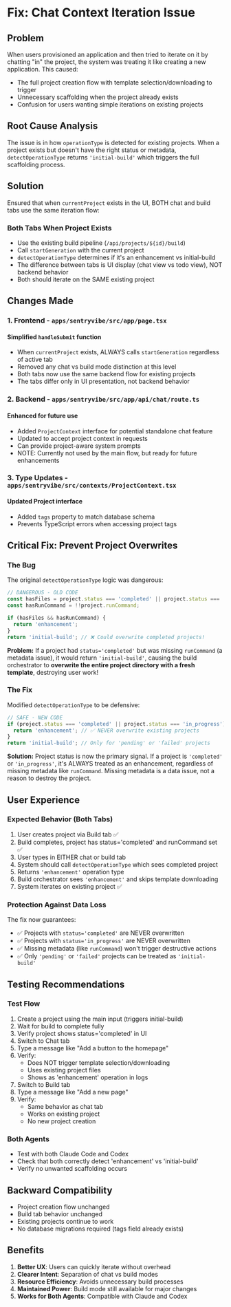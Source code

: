# Fix: Chat Context Iteration Issue  

## Problem
When users provisioned an application and then tried to iterate on it by chatting "in" the project, the system was treating it like creating a new application. This caused:
- The full project creation flow with template selection/downloading to trigger
- Unnecessary scaffolding when the project already exists
- Confusion for users wanting simple iterations on existing projects

## Root Cause Analysis
The issue is in how `operationType` is detected for existing projects. When a project exists but doesn't have the right status or metadata, `detectOperationType` returns `'initial-build'` which triggers the full scaffolding process.

## Solution
Ensured that when `currentProject` exists in the UI, BOTH chat and build tabs use the same iteration flow:

### Both Tabs When Project Exists
- Use the existing build pipeline (`/api/projects/${id}/build`)
- Call `startGeneration` with the current project
- `detectOperationType` determines if it's an enhancement vs initial-build
- The difference between tabs is UI display (chat view vs todo view), NOT backend behavior
- Both should iterate on the SAME existing project

## Changes Made

### 1. Frontend - `apps/sentryvibe/src/app/page.tsx`

#### Simplified `handleSubmit` function
- When `currentProject` exists, ALWAYS calls `startGeneration` regardless of active tab
- Removed any chat vs build mode distinction at this level
- Both tabs now use the same backend flow for existing projects
- The tabs differ only in UI presentation, not backend behavior

### 2. Backend - `apps/sentryvibe/src/app/api/chat/route.ts`

#### Enhanced for future use
- Added `ProjectContext` interface for potential standalone chat feature
- Updated to accept project context in requests
- Can provide project-aware system prompts
- NOTE: Currently not used by the main flow, but ready for future enhancements

### 3. Type Updates - `apps/sentryvibe/src/contexts/ProjectContext.tsx`

#### Updated Project interface
- Added `tags` property to match database schema
- Prevents TypeScript errors when accessing project tags

## Critical Fix: Prevent Project Overwrites

### The Bug
The original `detectOperationType` logic was dangerous:

```typescript
// DANGEROUS - OLD CODE
const hasFiles = project.status === 'completed' || project.status === 'in_progress';
const hasRunCommand = !!project.runCommand;

if (hasFiles && hasRunCommand) {
  return 'enhancement';
}
return 'initial-build'; // ❌ Could overwrite completed projects!
```

**Problem:** If a project had `status='completed'` but was missing `runCommand` (a metadata issue), it would return `'initial-build'`, causing the build orchestrator to **overwrite the entire project directory with a fresh template**, destroying user work!

### The Fix
Modified `detectOperationType` to be defensive:

```typescript
// SAFE - NEW CODE
if (project.status === 'completed' || project.status === 'in_progress') {
  return 'enhancement'; // ✅ NEVER overwrite existing projects
}
return 'initial-build'; // Only for 'pending' or 'failed' projects
```

**Solution:** Project status is now the primary signal. If a project is `'completed'` or `'in_progress'`, it's ALWAYS treated as an enhancement, regardless of missing metadata like `runCommand`. Missing metadata is a data issue, not a reason to destroy the project.

## User Experience

### Expected Behavior (Both Tabs)
1. User creates project via Build tab ✅
2. Build completes, project has status='completed' and runCommand set ✅
3. User types in EITHER chat or build tab
4. System should call `detectOperationType` which sees completed project
5. Returns `'enhancement'` operation type
6. Build orchestrator sees `'enhancement'` and skips template downloading
7. System iterates on existing project ✅

### Protection Against Data Loss
The fix now guarantees:
- ✅ Projects with `status='completed'` are NEVER overwritten
- ✅ Projects with `status='in_progress'` are NEVER overwritten  
- ✅ Missing metadata (like `runCommand`) won't trigger destructive actions
- ✅ Only `'pending'` or `'failed'` projects can be treated as `'initial-build'`

## Testing Recommendations

### Test Flow
1. Create a project using the main input (triggers initial-build)
2. Wait for build to complete fully
3. Verify project shows status='completed' in UI
4. Switch to Chat tab
5. Type a message like "Add a button to the homepage"
6. Verify:
   - Does NOT trigger template selection/downloading
   - Uses existing project files
   - Shows as 'enhancement' operation in logs
7. Switch to Build tab
8. Type a message like "Add a new page"
9. Verify:
   - Same behavior as chat tab
   - Works on existing project
   - No new project creation

### Both Agents
- Test with both Claude Code and Codex
- Check that both correctly detect 'enhancement' vs 'initial-build'
- Verify no unwanted scaffolding occurs

## Backward Compatibility
- Project creation flow unchanged
- Build tab behavior unchanged
- Existing projects continue to work
- No database migrations required (tags field already exists)

## Benefits
1. **Better UX**: Users can quickly iterate without overhead
2. **Clearer Intent**: Separation of chat vs build modes
3. **Resource Efficiency**: Avoids unnecessary build processes
4. **Maintained Power**: Build mode still available for major changes
5. **Works for Both Agents**: Compatible with Claude and Codex

